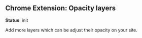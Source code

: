 ## Chrome Extension: Opacity layers

**Status**: init

Add more layers which can be adjust their opacity on your site.

